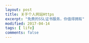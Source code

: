 ```yaml
---
layout: post
title: 关于个人网站Https
excerpt: "免费的SSL证书服务，你值得拥有"
modified: 2017-04-14
tags: [ life]
comments: false
---
```


